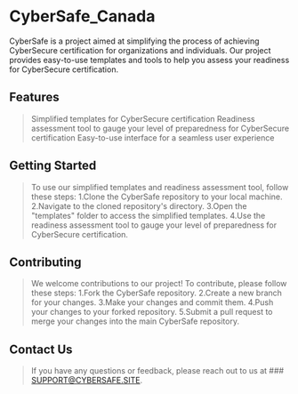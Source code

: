# CyberSafe_Canada

CyberSafe is a project aimed at simplifying the process of achieving CyberSecure certification for organizations and individuals. Our project provides easy-to-use templates and tools to help you assess your readiness for CyberSecure certification.

## Features
>Simplified templates for CyberSecure certification
>Readiness assessment tool to gauge your level of preparedness for CyberSecure certification
>Easy-to-use interface for a seamless user experience


## Getting Started
>To use our simplified templates and readiness assessment tool, follow these steps:
>1.Clone the CyberSafe repository to your local machine.
>2.Navigate to the cloned repository's directory.
>3.Open the "templates" folder to access the simplified templates.
>4.Use the readiness assessment tool to gauge your level of preparedness for CyberSecure certification.

## Contributing
>We welcome contributions to our project! To contribute, please follow these steps:
>1.Fork the CyberSafe repository.
>2.Create a new branch for your changes.
>3.Make your changes and commit them.
>4.Push your changes to your forked repository.
>5.Submit a pull request to merge your changes into the main CyberSafe repository.

## Contact Us
>If you have any questions or feedback, please reach out to us at ### SUPPORT@CYBERSAFE.SITE.
